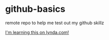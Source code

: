 # github-basics
remote repo to help me test out my github skillz

[I'm learning this on lynda.com!](http://www.lynda.com)
